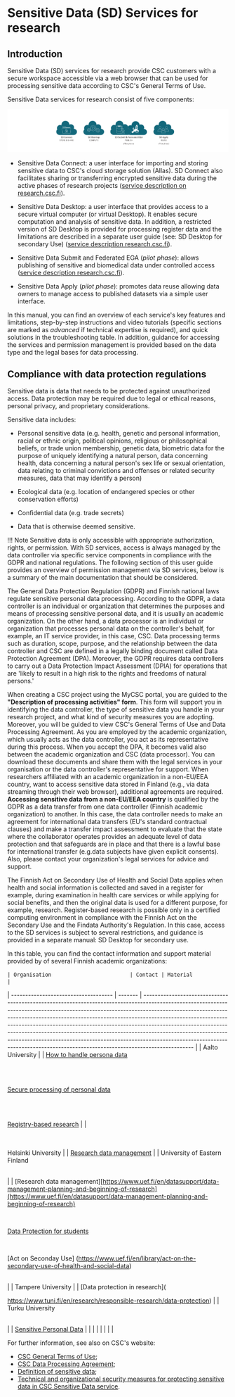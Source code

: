 # Sensitive Data (SD) Services for research

## Introduction 

Sensitive Data (SD) services for research provide CSC customers with a secure workspace accessible via a web browser that can be used for processing sensitive data according to CSC's General Terms of Use.

Sensitive Data services for research consist of five components:

[![SD-service-overview](images/introduction/icons.png)](images/introduction/icons.png)

* Sensitive Data Connect: a user interface for importing and storing sensitive data to CSC's cloud storage solution (Allas). SD Connect also facilitates sharing or transferring encrypted sensitive data during the active phases of research projects ([service description on research.csc.fi](https://research.csc.fi/-/sd-connect)). 

* Sensitive Data Desktop: a user interface that provides access to a secure virtual computer (or virtual Desktop). It enables secure computation and analysis of sensitive data. In addition, a restricted version of SD Desktop is provided for processing register data and the limitations are described in a separate user guide (see: SD Desktop for secondary Use) ([service description research.csc.fi](https://research.csc.fi/-/sd-desktop)).

* Sensitive Data Submit and Federated EGA (*pilot phase*): allows publishing of sensitive and biomedical data under controlled access ([service description research.csc.fi](https://research.csc.fi/-/fega)). 

* Sensitive Data Apply (*pilot phase*): promotes data reuse allowing data owners to manage access to published datasets via a simple user interface.

In this manual, you can find an overview of each service's key features and limitations, step-by-step instructions and video tutorials (specific sections are marked as *advanced* if technical expertise is required), and quick solutions in the troubleshooting table. In addition, guidance for accessing the services and permission management is provided based on the data type and the legal bases for data processing. 

## Compliance with data protection regulations 

Sensitive data is data that needs to be protected against unauthorized access. Data protection may be required due to legal or ethical reasons, personal privacy, and proprietary considerations. 

Sensitive data includes:

* Personal sensitive data (e.g. health, genetic and personal information, racial or ethnic origin, political opinions, religious or philosophical beliefs, or trade union membership, genetic data, biometric data for the purpose of uniquely identifying a natural person, data concerning health, data concerning a natural person's sex life or sexual orientation, data relating to criminal convictions and offenses or related security measures, data that may identify a person)

* Ecological data (e.g. location of endangered species or other conservation efforts)

* Confidential data (e.g. trade secrets)

* Data that is otherwise deemed sensitive.



!!! Note
    Sensitive data is only accessible with appropriate authorization, rights, or permission. With SD services, access is always managed by the data controller via specific service components in compliance with the GDPR and national regulations. The following section of this user guide provides an overview of permission management via SD services, below is a summary of the main documentation that should be considered. 
    

The General Data Protection Regulation (GDPR) and Finnish national laws regulate sensitive personal data processing. According to the GDPR, a data controller is an individual or organization that determines the purposes and means of processing sensitive personal data, and it is usually an academic organization. On the other hand, a data processor is an individual or organization that processes personal data on the controller's behalf, for example, an IT service provider, in this case, CSC. Data processing terms such as duration, scope, purpose, and the relationship between the data controller and CSC are defined in a legally binding document called Data Protection Agreement (DPA). Moreover, the GDPR requires data controllers to carry out a Data Protection Impact Assessment (DPIA) for operations that are 'likely to result in a high risk to the rights and freedoms of natural persons.' 

When creating a CSC project using the MyCSC portal, you are guided to the **"Description of processing activities" form**. This form will support you in identifying the data controller, the type of sensitive data you handle in your research project, and what kind of security measures you are adopting. Moreover, you will be guided to view CSC's General Terms of Use and Data Processing Agreement. As you are employed by the academic organization, which usually acts as the data controller, you act as its representative during this process. When you accept the DPA, it becomes valid also between the academic organization and CSC (data processor). You can download these documents and share them with the legal services in your organisation or the data controller's representative for support. When researchers affiliated with an academic organization in a non-EU/EEA country, want to access sensitive data stored in Finland (e.g., via data streaming through their web browser), additional agreements are required. **Accessing sensitive data from a non-EU/EEA country** is qualified by the GDPR as a data transfer from one data controller (Finnish academic organization) to another. In this case, the data controller needs to make an agreement for international data transfers (EU's standard contractual clauses) and make a transfer impact assessment to evaluate that the state where the collaborator operates provides an adequate level of data protection and that safeguards are in place and that there is a lawful base for international transfer (e.g.data subjects have given explicit consents). Also, please contact your organization's legal services for advice and support.


The Finnish Act on Secondary Use of Health and Social Data applies when health and social information is collected and saved in a register for example, during examination in health care services or while applying for social benefits, and then the original data is used for a different purpose, for example, research. Register-based research is possible only in a certified computing environment in compliance with the Finnish Act on the Secondary Use and the Findata Authority's Regulation. In this case,  access to the SD services is subject to several restrictions, and guidance is provided in a separate manual: SD Desktop for secondary use.


In this table, you can find the contact information and support material provided by of several Finnish academic organizations: 
    
    
    
    | Organisation                         | Contact | Material                                                                                                                                                                                                                                                                                                                                                                                                                                                                                                                                                                             |
| ------------------------------------ | ------- | ------------------------------------------------------------------------------------------------------------------------------------------------------------------------------------------------------------------------------------------------------------------------------------------------------------------------------------------------------------------------------------------------------------------------------------------------------------------------------------------------------------------------------------------------------------------------------------ |
| Aalto University                     |         | [How to handle persona data]([https://www.aalto.fi/en/services/how-to-handle-personal-data-in-research](https://www.aalto.fi/en/services/how-to-handle-personal-data-in-research))

<br><br>

[Secure processing of personal data]([https://www.aalto.fi/en/services/general-instructions-for-secure-processing-of-personal-data](https://www.aalto.fi/en/services/general-instructions-for-secure-processing-of-personal-data))

<br><br>

[Registry-based research](https://www.aalto.fi/en/services/secure-operating-environment-for-health-and-social-data)                      |
| <br><br><br>

Helsinki University    |         | [Research data management](https://www.helsinki.fi/en/research/services-researchers/data-support/research-data-management)                                                                                                                                                                                                                                                                                                                                                                                                                                                           |
| University of Eastern Finland 

<br> |         | [Research data management][https://www.uef.fi/en/datasupport/data-management-planning-and-beginning-of-research](https://www.uef.fi/en/datasupport/data-management-planning-and-beginning-of-research)

<br>

[Data Protection for students]([https://kamu.uef.fi/en/tietopankki/students-rights-and-obligations/data-protection-guide-for-students/](https://kamu.uef.fi/en/tietopankki/students-rights-and-obligations/data-protection-guide-for-students/))

<br>

[Act on Seconday Use] (https://www.uef.fi/en/library/act-on-the-secondary-use-of-health-and-social-data)

<br> |
| Tampere University                   |         | [Data protection in research](

https://www.tuni.fi/en/research/responsible-research/data-protection)                                                                                                                                                                                                                                                                                                                                                                                                                                                                                |
| Turku University

<br>               |         | [Sensitive Personal Data](https://utuguides.fi/c.php?g=671022&p=4801982)                                                                                                                                                                                                                                                                                                                                                                                                                                                                                                             |
|                                      |         |                                                                                                                                                                                                                                                                                                                                                                                                                                                                                                                                                                                      |
|                                      |         |                  


For further information, see also on CSC's website:

* [CSC General Terms of Use](https://research.csc.fi/general-terms-of-use);
* [CSC Data Processing Agreement](https://research.csc.fi/data-processing-agreement);
* [Definition of sensitive data](https://research.csc.fi/definition-of-sensitive-data);
* [Technical and organizational security measures for protecting sensitive data in CSC Sensitive Data service](./technical-organisational-sec-measures.pdf).




   


